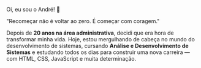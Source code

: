 Oi, eu sou o André! 🤘

"Recomeçar não é voltar ao zero. É começar com coragem."

Depois de **20 anos na área administrativa**, decidi que era hora de transformar minha vida. Hoje, estou mergulhando de cabeça no mundo do desenvolvimento de sistemas, cursando **Análise e Desenvolvimento de Sistemas** e estudando todos os dias para construir uma nova carreira — com HTML, CSS, JavaScript e muita determinação.

